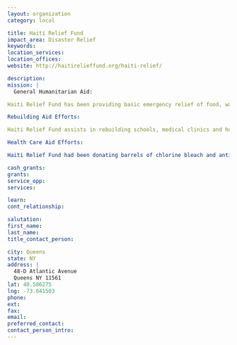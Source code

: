 ```yaml
---
layout: organization
category: local

title: Haiti Relief Fund
impact_area: Disaster Relief
keywords: 
location_services: 
location_offices: 
website: http://haitirelieffund.org/haiti-relief/

description: 
mission: |
  General Humanitarian Aid:

Haiti Relief Fund has been providing basic emergency relief of food, water, clothing and temporary shelters to the earthquake victims of Haiti.

Rebuilding Aid Efforts:

Haiti Relief Fund assists in rebuilding schools, medical clinics and hospitals.  As healthcare is vital in Haiti, Haiti Relief Fund is focused on donating medical equipment,  medical supplies and medicine to all major hospital inside and outside of Port-au-Prince.

Health Care Aid Efforts:

Haiti Relief Fund had been donating barrels of chlorine bleach and antibiotics to all major hospitals and CTC Cholera Treatment Centers in and around Port-au-Prince help in the fight against cholera. Please visit this link:  Haiti Relief Fund at Work in Haiti.

cash_grants: 
grants: 
service_opp: 
services: 

learn: 
cont_relationship: 

salutation: 
first_name: 
last_name: 
title_contact_person: 

city: Queens
state: NY
address: |
  48-D Atlantic Avenue     
  Queens NY 11561
lat: 40.586275
lng: -73.641503
phone: 
ext: 
fax: 
email: 
preferred_contact: 
contact_person_intro: 
---
```

